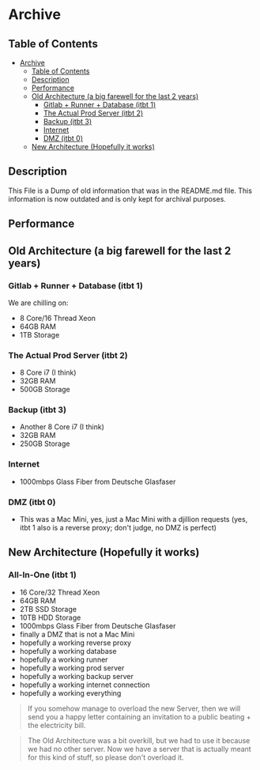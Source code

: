 # Archive

## Table of Contents

- [Archive](#archive)
  - [Table of Contents](#table-of-contents)
  - [Description](#description)
  - [Performance](#performance)
  - [Old Architecture (a big farewell for the last 2 years)](#old-architecture-a-big-farewell-for-the-last-2-years)
    - [Gitlab + Runner + Database (itbt 1)](#gitlab--runner--database-itbt-1)
    - [The Actual Prod Server (itbt 2)](#the-actual-prod-server-itbt-2)
    - [Backup (itbt 3)](#backup-itbt-3)
    - [Internet](#internet)
    - [DMZ (itbt 0)](#dmz-itbt-0)
  - [New Architecture (Hopefully it works)](#new-architecture-hopefully-it-works)

## Description

This File is a Dump of old information that was in the README.md file. This information is now outdated and is only kept for archival purposes.

## Performance

## Old Architecture (a big farewell for the last 2 years)

### Gitlab + Runner + Database (itbt 1)

We are chilling on:
- 8 Core/16 Thread Xeon
- 64GB RAM
- 1TB Storage

### The Actual Prod Server (itbt 2)

- 8 Core i7 (I think)
- 32GB RAM
- 500GB Storage

### Backup (itbt 3)

- Another 8 Core i7 (I think)
- 32GB RAM
- 250GB Storage

### Internet

- 1000mbps Glass Fiber from Deutsche Glasfaser

### DMZ (itbt 0)

- This was a Mac Mini, yes, just a Mac Mini with a djillion requests (yes, itbt 1 also is a reverse proxy; don't judge, no DMZ is perfect)

## New Architecture (Hopefully it works)

### All-In-One (itbt 1)

- 16 Core/32 Thread Xeon
- 64GB RAM
- 2TB SSD Storage
- 10TB HDD Storage
- 1000mbps Glass Fiber from Deutsche Glasfaser
- finally a DMZ that is not a Mac Mini
- hopefully a working reverse proxy
- hopefully a working database
- hopefully a working runner
- hopefully a working prod server
- hopefully a working backup server
- hopefully a working internet connection
- hopefully a working everything

> If you somehow manage to overload the new Server, then we will send you a happy letter containing an invitation to a public beating + the electricity bill.

> The Old Architecture was a bit overkill, but we had to use it because we had no other server. Now we have a server that is actually meant for this kind of stuff, so please don't overload it.
